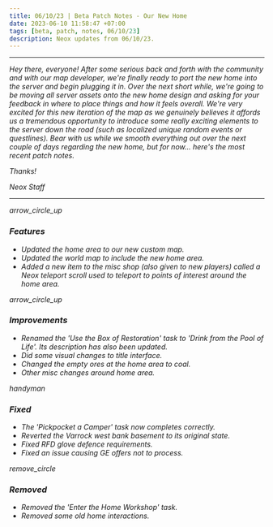 ```yaml
---
title: 06/10/23 | Beta Patch Notes - Our New Home
date: 2023-06-10 11:58:47 +07:00
tags: [beta, patch, notes, 06/10/23]
description: Neox updates from 06/10/23.
---
```


***
<em>Hey there, everyone! After some serious back and forth with the community and with our map developer, we're finally ready to port the new home into the server and begin plugging it in. Over the next short while, we're going to be moving all server assets onto the new home design and asking for your feedback in where to place things and how it feels overall. We're very excited for this new iteration of the map as we genuinely believes it affords us a tremendous opportunity to introduce some really exciting elements to the server down the road (such as localized unique random events or questlines). Bear with us while we smooth everything out over the next couple of days regarding the new home, but for now... here's the most recent patch notes.

<em>Thanks!

<em>Neox Staff<br>

***

<div class="spacer-large"></div>
<div class="changes-body">
    <div class="changes-body changes-row features">
        <div class="changes-row-header">
            <span class="icon">
                <span class="material-symbols-outlined">arrow_circle_up</span>
            </span>
            <h3>Features</h3>
        </div>
    </div>
</div>
<div class="spacer-small"></div>

- Updated the home area to our new custom map.
- Updated the world map to include the new home area.
- Added a new item to the misc shop (also given to new players) called a Neox teleport scroll used to teleport to points of interest around the home area.

<div class="spacer-medium"></div>
<div class="changes-body">
    <div class="changes-body changes-row improvements">
        <div class="changes-row-header">
            <span class="icon">
                <span class="material-symbols-outlined">arrow_circle_up</span>
            </span>
            <h3>Improvements</h3>
        </div>
    </div>
</div>
<div class="spacer-small"></div>

- Renamed the 'Use the Box of Restoration' task to 'Drink from the Pool of Life'. Its description has also been updated.
- Did some visual changes to title interface.
- Changed the empty ores at the home area to coal.
- Other misc changes around home area.

<div class="spacer-medium"></div>
<div class="changes-body">
    <div class="changes-body changes-row fixed">
        <div class="changes-row-header">
            <span class="icon">
                <span class="material-symbols-outlined">handyman</span>
            </span>
            <h3>Fixed</h3>
        </div>
    </div>
</div>
<div class="spacer-small"></div>

- The 'Pickpocket a Camper' task now completes correctly.
- Reverted the Varrock west bank basement to its original state.
- Fixed RFD glove defence requirements.
- Fixed an issue causing GE offers not to process.

<div class="spacer-medium"></div>
<div class="changes-body">
    <div class="changes-body changes-row removed">
        <div class="changes-row-header">
            <span class="icon">
                <span class="material-symbols-outlined">remove_circle</span>
            </span>
            <h3>Removed</h3>
        </div>
    </div>
</div>
<div class="spacer-small"></div>

- Removed the 'Enter the Home Workshop' task.
- Removed some old home interactions.

<div class="spacer-medium"></div>
<br><br>


